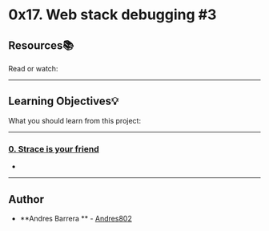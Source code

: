 # 0x17. Web stack debugging #3

## Resources:books:
Read or watch:

---
## Learning Objectives:bulb:
What you should learn from this project:

---

### [0. Strace is your friend](./0-strace_is_your_friend.pp)
* 

---

## Author
* **Andres Barrera ** - [Andres802](https://github.com/Andres802)
